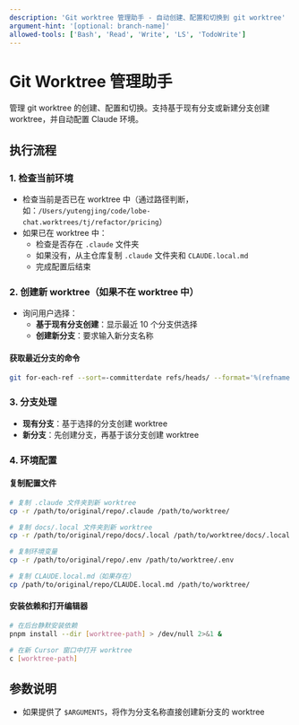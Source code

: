 ```yaml
---
description: 'Git worktree 管理助手 - 自动创建、配置和切换到 git worktree'
argument-hint: '[optional: branch-name]'
allowed-tools: ['Bash', 'Read', 'Write', 'LS', 'TodoWrite']
---
```


# Git Worktree 管理助手

管理 git worktree 的创建、配置和切换。支持基于现有分支或新建分支创建 worktree，并自动配置 Claude 环境。

## 执行流程

### 1. 检查当前环境

- 检查当前是否已在 worktree 中（通过路径判断，如：`/Users/yutengjing/code/lobe-chat.worktrees/tj/refactor/pricing`）
- 如果已在 worktree 中：
  - 检查是否存在 `.claude` 文件夹
  - 如果没有，从主仓库复制 `.claude` 文件夹和 `CLAUDE.local.md`
  - 完成配置后结束

### 2. 创建新 worktree（如果不在 worktree 中）

- 询问用户选择：
  - **基于现有分支创建**：显示最近 10 个分支供选择
  - **创建新分支**：要求输入新分支名称

#### 获取最近分支的命令

```bash
git for-each-ref --sort=-committerdate refs/heads/ --format='%(refname:short) - %(committerdate:relative)' --count=10
```

### 3. 分支处理

- **现有分支**：基于选择的分支创建 worktree
- **新分支**：先创建分支，再基于该分支创建 worktree

### 4. 环境配置

#### 复制配置文件

```bash
# 复制 .claude 文件夹到新 worktree
cp -r /path/to/original/repo/.claude /path/to/worktree/

# 复制 docs/.local 文件夹到新 worktree
cp -r /path/to/original/repo/docs/.local /path/to/worktree/docs/.local

# 复制环境变量
cp -r /path/to/original/repo/.env /path/to/worktree/.env

# 复制 CLAUDE.local.md（如果存在）
cp /path/to/original/repo/CLAUDE.local.md /path/to/worktree/
```

#### 安装依赖和打开编辑器

```bash
# 在后台静默安装依赖
pnpm install --dir [worktree-path] > /dev/null 2>&1 &

# 在新 Cursor 窗口中打开 worktree
c [worktree-path]
```

## 参数说明

- 如果提供了 `$ARGUMENTS`，将作为分支名称直接创建新分支的 worktree
